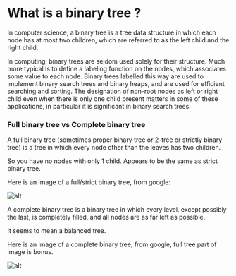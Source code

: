 # What is a binary tree ?

In computer science, a binary tree is a tree data structure in which each node has at most two children, which are referred to as the left child and the right child. 

In computing, binary trees are seldom used solely for their structure. Much more typical is to define a labeling function on the nodes, which associates some value to each node. Binary trees labelled this way are used to implement binary search trees and binary heaps, and are used for efficient searching and sorting. The designation of non-root nodes as left or right child even when there is only one child present matters in some of these applications, in particular it is significant in binary search trees.

### Full binary tree vs Complete binary tree

A full binary tree (sometimes proper binary tree or 2-tree or strictly binary tree) is a tree in which every node other than the leaves has two children.

So you have no nodes with only 1 child. Appears to be the same as strict binary tree.

Here is an image of a full/strict binary tree, from google:

![alt](https://i.stack.imgur.com/6d3po.gif)

A complete binary tree is a binary tree in which every level, except possibly the last, is completely filled, and all nodes are as far left as possible.

It seems to mean a balanced tree.

Here is an image of a complete binary tree, from google, full tree part of image is bonus.

![alt](https://i.stack.imgur.com/NFwIW.png)
